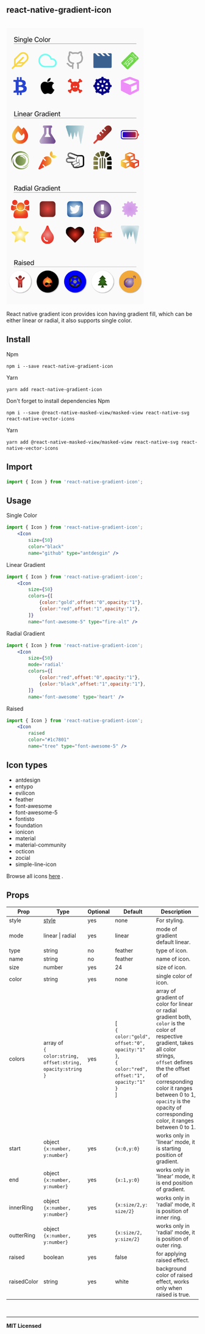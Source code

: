 ## react-native-gradient-icon

<br />
<img src="https://github.com/venishpatidar/react-native-gradient-icon/blob/master/screenshot/visual.jpg?raw=true" width="360">

React native gradient icon provides icon having gradient fill, which can be either linear or radial, it also supports single color.

## Install

Npm
```shell
npm i --save react-native-gradient-icon
```

Yarn
```shell
yarn add react-native-gradient-icon
```
Don't forget to install dependencies
Npm
```shell
npm i --save @react-native-masked-view/masked-view react-native-svg react-native-vector-icons
```
Yarn
```shell
yarn add @react-native-masked-view/masked-view react-native-svg react-native-vector-icons
```



## Import
```jsx
import { Icon } from 'react-native-gradient-icon';
```

## Usage
Single Color
```jsx
import { Icon } from 'react-native-gradient-icon';
    <Icon  
        size={50}
        color="black"
        name="github" type="antdesgin" />  
```
Linear Gradient
```jsx
import { Icon } from 'react-native-gradient-icon';
    <Icon  
        size={50}
        colors={[
            {color:"gold",offset:"0",opacity:"1"},
            {color:"red",offset:"1",opacity:"1"},
        ]}
        name="font-awesome-5" type="fire-alt" />  
```
Radial Gradient
```jsx
import { Icon } from 'react-native-gradient-icon';
    <Icon  
        size={50}
        mode='radial'
        colors={[
            {color:"red",offset:"0",opacity:"1"},
            {color:"black",offset:"1",opacity:"1"},
        ]}
        name='font-awesome' type='heart' />  
```
Raised
```jsx
import { Icon } from 'react-native-gradient-icon';
    <Icon  
        raised
        color="#1c7801"
        name="tree" type="font-awesome-5" /> 
```
## Icon types
<ul>
<li>antdesign</li>
<li>entypo</li>
<li>evilicon</li>
<li>feather</li>
<li>font-awesome</li>
<li>font-awesome-5</li>
<li>fontisto</li>
<li>foundation</li>
<li>ionicon</li>
<li>material</li>
<li>material-community</li>
<li>octicon</li>
<li>zocial</li>
<li>simple-line-icon</li>
</ul>

Browse all icons [here](https://oblador.github.io/react-native-vector-icons/) .

## Props
| Prop        | Type                                                                                           | Optional | Default                                                                                       | Description                                                                                                                                                                                                                                                                                             |
|-------------|------------------------------------------------------------------------------------------------|----------|-----------------------------------------------------------------------------------------------|---------------------------------------------------------------------------------------------------------------------------------------------------------------------------------------------------------------------------------------------------------------------------------------------------------|
| style       | [style](http://facebook.github.io/react-native/docs/view.html#style)                           | yes      | none                                                                                          | For styling.                                                                                                                                                                                                                                                                                            |
| mode        | linear \| radial                                                                               | yes      | linear                                                                                        | mode of gradient default linear.                                                                                                                                                                                                                                                                        |
| type        | string                                                                                         | no       | feather                                                                                       | type of icon.                                                                                                                                                                                                                                                                                           |
| name        | string                                                                                         | no       | feather                                                                                       | name of icon.                                                                                                                                                                                                                                                                                           |
| size        | number                                                                                         | yes      | 24                                                                                            | size of icon.                                                                                                                                                                                                                                                                                           |
| color       | string                                                                                         | yes      | none                                                                                          | single color of icon.                                                                                                                                                                                                                                                                                   |
| colors      | array of <br>`{` <br>`color:string,`<br> `offset:string,`<br>`opacity:string`<br> `}`          | yes      | [<br>`{`<br>`color:"gold",`<br>`offset:"0",`<br>`opacity:"1"`<br>`}`,<br> `{`<br>`color:"red",`<br>`offset:"1",`<br>`opacity:"1"`<br>`}`<br>] | array of gradient of color for linear or radial gradient both, <br>`color` is the color of respective gradient, takes all color strings,<br>`offset` defines the the offset of of corresponding color it ranges between 0 to 1,<br>`opacity` is the opacity of corresponding color, it ranges between 0 to 1. |
| start       | object `{x:number, y:number}`                                                                  | yes      | `{x:0,y:0}`                                                                                   | works only in 'linear' mode, it is starting position of gradient.                                                                                                                                                                                                                                       |
| end         | object `{x:number, y:number}`                                                                  | yes      | `{x:1,y:0}`                                                                                   | works only in 'linear' mode, it is end position of gradient.                                                                                                                                                                                                                                            |
| innerRing   | object `{x:number, y:number}`                                                                  | yes      | `{x:size/2,y: size/2}`                                                                        | works only in 'radial' mode, it is position of inner ring.                                                                                                                                                                                                                                              |
| outterRing  | object `{x:number, y:number}`                                                                  | yes      | `{x:size/2, y:size/2}`                                                                        | works only in 'radial' mode, it is position of outer ring.                                                                                                                                                                                                                                              |
| raised      | boolean                                                                                        | yes      | false                                                                                         | for applying raised effect.                                                                                                                                                                                                                                                                             |
| raisedColor | string                                                                                         | yes      | white                                                                                         | background color of raised effect, works only when raised is true.                                                                                                                                                                                                                                      |
<br/>


---

**MIT Licensed**

